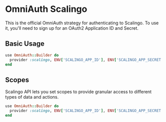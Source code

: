 # OmniAuth Scalingo

This is the official OmniAuth strategy for authenticating to Scalingo. To
use it, you'll need to sign up for an OAuth2 Application ID and Secret.

## Basic Usage

```ruby
use OmniAuth::Builder do
  provider :scalingo, ENV['SCALINGO_APP_ID'], ENV['SCALINGO_APP_SECRET']
end
```

## Scopes

Scalingo API lets you set scopes to provide granular access to different types of data and actions.

```ruby
use OmniAuth::Builder do
  provider :scalingo, ENV['SCALINGO_APP_ID'], ENV['SCALINGO_APP_SECRET'], scope: "scope1,scope2"
end
```
